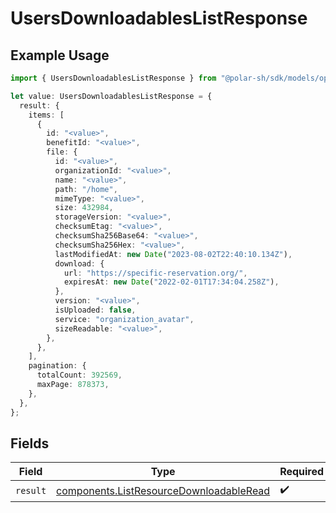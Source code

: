 # UsersDownloadablesListResponse

## Example Usage

```typescript
import { UsersDownloadablesListResponse } from "@polar-sh/sdk/models/operations";

let value: UsersDownloadablesListResponse = {
  result: {
    items: [
      {
        id: "<value>",
        benefitId: "<value>",
        file: {
          id: "<value>",
          organizationId: "<value>",
          name: "<value>",
          path: "/home",
          mimeType: "<value>",
          size: 432984,
          storageVersion: "<value>",
          checksumEtag: "<value>",
          checksumSha256Base64: "<value>",
          checksumSha256Hex: "<value>",
          lastModifiedAt: new Date("2023-08-02T22:40:10.134Z"),
          download: {
            url: "https://specific-reservation.org/",
            expiresAt: new Date("2022-02-01T17:34:04.258Z"),
          },
          version: "<value>",
          isUploaded: false,
          service: "organization_avatar",
          sizeReadable: "<value>",
        },
      },
    ],
    pagination: {
      totalCount: 392569,
      maxPage: 878373,
    },
  },
};
```

## Fields

| Field                                                                                              | Type                                                                                               | Required                                                                                           | Description                                                                                        |
| -------------------------------------------------------------------------------------------------- | -------------------------------------------------------------------------------------------------- | -------------------------------------------------------------------------------------------------- | -------------------------------------------------------------------------------------------------- |
| `result`                                                                                           | [components.ListResourceDownloadableRead](../../models/components/listresourcedownloadableread.md) | :heavy_check_mark:                                                                                 | N/A                                                                                                |